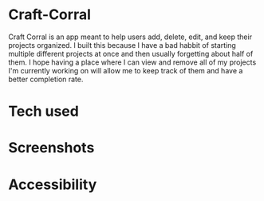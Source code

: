 # Craft-Corral

 Craft Corral is an app meant to help users add, delete, edit, and keep their projects organized. I built this because I have a bad habbit of starting multiple different projects at once and then usually forgetting about half of them.  I hope having a place where I can view and remove all of my projects I'm currently working on will allow me to keep track of them and have a better completion rate. 

# Tech used

# Screenshots 

# Accessibility 

